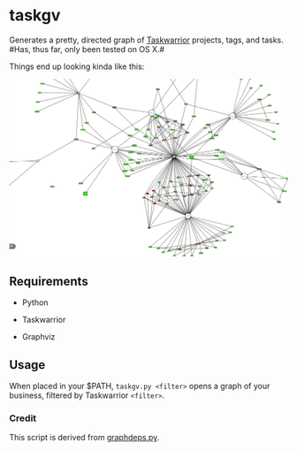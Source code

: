 # taskgv
Generates a pretty, directed graph of [Taskwarrior](http://taskwarrior.org) projects, tags, and tasks. #Has, thus far, only been tested on OS X.#

Things end up looking kinda like this:

![A section of my horrifying todo-list.](examplegraph.tiff)

## Requirements

* Python

* Taskwarrior

* Graphviz

## Usage

When placed in your $PATH, `taskgv.py <filter>` opens a graph of your business, filtered by Taskwarrior `<filter>`.

### Credit

This script is derived from [graphdeps.py](http://taskwarrior.org/projects/taskwarrior/wiki/ExternalScripts#graphdepspy).
